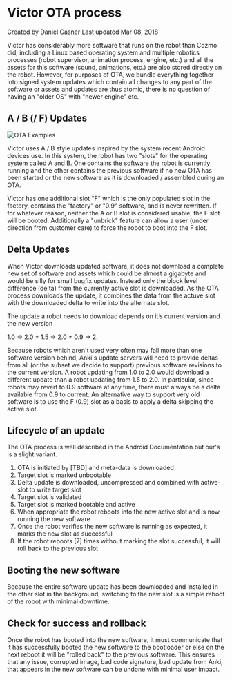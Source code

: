 # Victor OTA process

Created by Daniel Casner Last updated Mar 08, 2018

Victor has considerably more software that runs on the robot than Cozmo did, including a Linux based operating system and multiple robotics processes (robot supervisor, animation process, engine, etc.) and all the assets for this software (sound, animations, etc.) are also stored directly on the robot. However, for purposes of OTA, we bundle everything together into signed system updates which contain all changes to any part of the software or assets and updates are thus atomic, there is no question of having an "older OS" with "newer engine" etc.

## A / B (/ F) Updates

![OTA Examples](images/ota%20slot%20examples.png)

Victor uses A / B style updates inspired by the system recent Android devices use. In this system, the robot has two "slots" for the operating system called A and B. One contains the software the robot is currently running and the other contains the previous software if no new OTA has been started or the new software as it is downloaded / assembled during an OTA.

Victor has one additional slot "F" which is the only populated slot in the factory, contains the "factory" or "0.9" software, and is never rewritten. If for whatever reason, neither the A or B slot is considered usable, the F slot will be booted. Additionally a "unbrick" feature can allow a user (under direction from customer care) to force the robot to boot into the F slot.

## Delta Updates
When Victor downloads updated software, it does not download a complete new set of software and assets which could be almost a gigabyte and would be silly for small bugfix updates. Instead only the block level difference (delta) from the currently active slot is downloaded. As the OTA process downloads the update, it combines the data from the actuve slot with the downloaded delta to write into the alternate slot.

The update a robot needs to download depends on it’s current version and the new version

1.0 → 2.0  ≠  1.5 → 2.0  ≠  0.9 → 2.

Because robots which aren't used very often may fall more than one software version behind, Anki's update servers will need to provide deltas from all (or the subset we decide to support) previous software revisions to the current version. A robot updating from 1.0 to 2.0 would download a different update than a robot updating from 1.5 to 2.0. In particular, since robots may revert to 0.9 software at any time, there must always be a delta available from 0.9 to current. An alternative way to support very old software is to use the F (0.9) slot as a basis to apply a delta skipping the active slot.

## Lifecycle of an update

The OTA process is well described in the Android Documentation but our's is a slight variant.

1. OTA is initiated by [TBD] and meta-data is downloaded
2. Target slot is marked unbootable
3. Delta update is downloaded, uncompressed and combined with active-slot to write target slot
4. Target slot is validated
5. Target slot is marked bootable and active
6. When appropriate the robot reboots into the new active slot and is now running the new software
7. Once the robot verifies the new software is running as expected, it marks the new slot as successful
8. If the robot reboots [7] times without marking the slot successful, it will roll back to the previous slot

## Booting the new software
Because the entire software update has been downloaded and installed in the other slot in the background, switching to the new slot is a simple reboot of the robot with minimal downtime.

## Check for success and rollback
Once the robot has booted into the new software, it must communicate that it has successfully booted the new software to the bootloader or else on the next reboot it will be "rolled back" to the previous software. This ensures that any issue, corrupted image, bad code signature, bad update from Anki, that appears in the new software can be undone with minimal user impact.